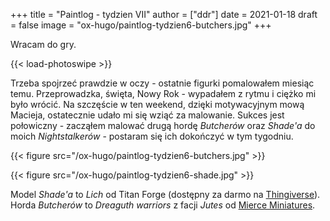 +++
title = "Paintlog - tydzien VII"
author = ["ddr"]
date = 2021-01-18
draft = false
image = "ox-hugo/paintlog-tydzien6-butchers.jpg"
+++

Wracam do gry.

<!--more-->

{{< load-photoswipe >}}

Trzeba spojrzeć prawdzie w oczy - ostatnie figurki pomalowałem miesiąc temu. Przeprowadzka,
święta, Nowy Rok - wypadałem z rytmu i ciężko mi było wrócić. Na szczęście w ten weekend, dzięki
motywacyjnym mową Macieja, ostatecznie udało mi się wziąć za malowanie. Sukces jest połowiczny -
zacząłem malować drugą hordę _Butcherów_ oraz _Shade'a_ do moich _Nightstalkerów_ - postaram się
ich dokończyć w tym tygodniu.

{{< figure src="/ox-hugo/paintlog-tydzien6-butchers.jpg" >}}

{{< figure src="/ox-hugo/paintlog-tydzien6-shade.jpg" >}}

Model _Shade'a_ to _Lich_ od Titan Forge (dostępny za darmo na [Thingiverse](https://www.thingiverse.com/thing:3448589)). Horda _Butcherów_ to
_Dreaguth warriors_ z facji _Jutes_ od [Mierce Miniatures](https://mierce-miniatures.com/index.php?act=pro&pre=mrm%5Fdkl%5Fjut%5Fwht%5Fmin%5F300%5F000).
